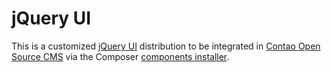 jQuery UI
=========

This is a customized [jQuery UI][1] distribution to be integrated in
[Contao Open Source CMS][2] via the Composer [components installer][3].


[1]: http://jqueryui.com
[2]: https://contao.org
[3]: http://robloach.github.io/component-installer/
